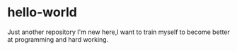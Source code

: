 # hello-world
Just another repository
I'm new here,I want to train myself to become better at programming and hard working.
